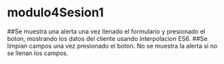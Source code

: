 # modulo4Sesion1

##Se muestra una alerta una vez llenado el formulario y presionado el boton, mostrando los datos del cliente usando interpolacion ES6.
##Se limpian campos una vez presionado el boton. No se muestra la alerta si no se llenan los campos.

